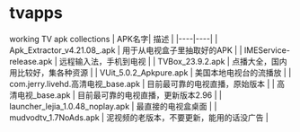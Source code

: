# tvapps
working TV apk collections
| APK名字| 描述 | 
|----|----|
| Apk_Extractor_v4.21.08_.apk | 用于从电视盒子里抽取好的APK |
| IMEService-release.apk | 远程输入法，手机到电视 |
| TVBox_23.9.2.apk | 点播大全，国内用比较好，集各种资源 |
| VUit_5.0.2_Apkpure.apk | 美国本地电视台的流播放 |
| com.jerry.livehd.高清电视_base.apk | 目前最可靠的电视直播，原始版本 |
| 高清电视_base.apk | 目前最可靠的电视直播，更新版本2.96 |
| launcher_lejia_1.0.48_noplay.apk | 最直接的电视盒桌面 |
| mudvodtv_1.7NoAds.apk | 泥视频的老版本，不要更新，能用的话没广告 |

